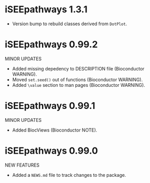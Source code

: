 # iSEEpathways 1.3.1

* Version bump to rebuild classes derived from `DotPlot`.

# iSEEpathways 0.99.2

MINOR UPDATES

* Added missing depedency to DESCRIPTION file (Bioconductor WARNING).
* Moved `set.seed()` out of functions (Bioconductor WARNING).
* Added `\value` section to man pages (Bioconductor WARNING).

# iSEEpathways 0.99.1

MINOR UPDATES

* Added BiocViews (Bioconductor NOTE).

# iSEEpathways 0.99.0

NEW FEATURES

* Added a `NEWS.md` file to track changes to the package.
